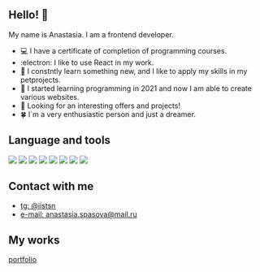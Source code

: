 ## Hello! 👋
My name is Anastasia. I am a frontend developer. 

- 💻  I have a certificate of completion of programming courses.
- :electron: I like to use React in my work.
- 🙋 I constntly learn something new, and I like to apply my skills in my petprojects.
- 💪 I started learning programming in 2021 and now I am able to create various websites.
- 🔎 Looking for an interesting offers and projects!
- 🍀 I`m a very enthusiastic person and just a dreamer. 

  

## Language and tools
<img src="https://img.shields.io/badge/HTML5-E34F26?style=for-the-badge&logo=html5&logoColor=white"> <img src="https://img.shields.io/badge/CSS3-1572B6?style=for-the-badge&logo=css3&logoColor=white"> <img src="https://img.shields.io/badge/JavaScript-F7DF1E?style=for-the-badge&logo=JavaScript&logoColor=white"> <img src="https://img.shields.io/badge/TypeScript-007ACC?style=for-the-badge&logo=typescript&logoColor=white"> <img src="https://img.shields.io/badge/Sass-CC6699?style=for-the-badge&logo=sass&logoColor=white"> <img src="https://img.shields.io/badge/React-20232A?style=for-the-badge&logo=react&logoColor=61DAFB"> <img src="https://img.shields.io/badge/React_Router-CA4245?style=for-the-badge&logo=react-router&logoColor=white">  <img src="https://img.shields.io/badge/Redux-593D88?style=for-the-badge&logo=redux&logoColor=white"> 
  
## Contact with me
- <a target="_blank" href="https://t.me/iistsn">tg: @iistsn</a>
- <a target="_blank" href="mailto:anastasia.spasova@mail.ru">e-mail: anastasia.spasova@mail.ru</a>


## My works
<a target="_blank" href="https://portfolio-nine-ochre-77.vercel.app/">portfolio</a>
